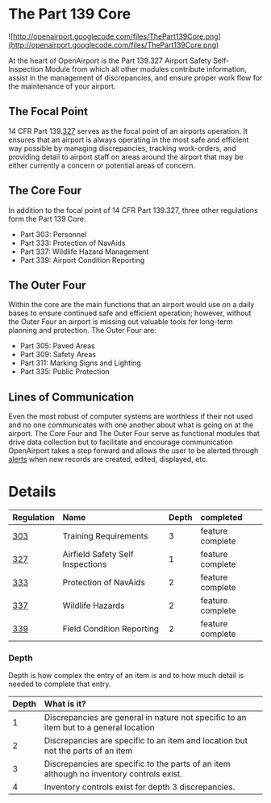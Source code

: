 # The Part 139 Core #

![http://openairport.googlecode.com/files/ThePart139Core.png](http://openairport.googlecode.com/files/ThePart139Core.png)

At the heart of OpenAirport is the Part 139.327 Airport Safety Self-Inspection Module from which all other modules contribute information, assist in the management of discrepancies, and ensure proper work flow for the maintenance of your airport.

## The Focal Point ##

14 CFR Part 139.[327](327.md) serves as the focal point of an airports operation. It ensures that an airport is always operating in the most safe and efficient way possible by managing discrepancies, tracking work-orders, and providing detail to airport staff on areas around the airport that may be either currently a concern or potential areas of concern.

## The Core Four ##

In addition to the focal point of 14 CFR Part 139.327, three other regulations form the Part 139 Core:

  * Part 303: Personnel
  * Part 333: Protection of NavAids
  * Part 337: Wildlife Hazard Management
  * Part 339: Airport Condition Reporting

## The Outer Four ##

Within the core are the main functions that an airport would use on a daily bases to ensure continued safe and efficient operation; however, without the Outer Four an airport is missing out valuable tools for long-term planning and protection. The Outer Four are:

  * Part 305: Paved Areas
  * Part 309: Safety Areas
  * Part 311: Marking Signs and Lighting
  * Part 335: Public Protection

## Lines of Communication ##

Even the most robust of computer systems are worthless if their not used and no one communicates with one another about what is going on at the airport. The Core Four and The Outer Four serve as functional modules that drive data collection but to facilitate and encourage communication OpenAirport takes a step forward and allows the user to be alerted through [alerts](alerts.md) when new records are created, edited, displayed, etc.

# Details #

| **Regulation** | **Name** | **Depth** | **completed** |
|:---------------|:---------|:----------|:--------------|
| [303](303.md)  | Training Requirements | 3         | feature complete |
| [327](327.md)  | Airfield Safety Self Inspections | 1         | feature complete |
| [333](333.md)  | Protection of NavAids | 2         | feature complete |
| [337](337.md)  | Wildlife Hazards | 2         | feature complete |
| [339](339.md)  | Field Condition Reporting | 2         | feature complete |


### Depth ###

Depth is how complex the entry of an item is and to how much detail is needed to complete that entry.

| **Depth** | **What is it?** |
|:----------|:----------------|
| 1         | Discrepancies are general in nature not specific to an item but to a general location |
| 2         | Discrepancies are specific to an item and location but not the parts of an item |
| 3         | Discrepancies are specific to the parts of an item although no inventory controls exist. |
| 4         | Inventory controls exist for depth 3 discrepancies. |